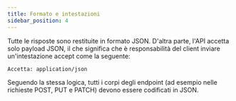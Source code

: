 ```yaml
---
title: Formato e intestazioni
sidebar_position: 4
---
```


Tutte le risposte sono restituite in formato JSON. D'altra parte, l'API accetta solo payload JSON, il che significa che è responsabilità del client inviare un'intestazione accept come la seguente:

```
Accetta: application/json
```

Seguendo la stessa logica, tutti i corpi degli endpoint (ad esempio nelle richieste POST, PUT e PATCH) devono essere codificati in JSON.
